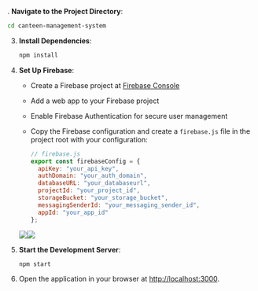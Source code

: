 . **Navigate to the Project Directory**:
   ```bash
   cd canteen-management-system
   ```

3. **Install Dependencies**:
   ```bash
   npm install
   ```

4. **Set Up Firebase**:
   - Create a Firebase project at [Firebase Console](https://console.firebase.google.com/)
   - Add a web app to your Firebase project
   - Enable Firebase Authentication for secure user management
   - Copy the Firebase configuration and create a `firebase.js` file in the project root with your configuration:

     ```javascript
     // firebase.js
     export const firebaseConfig = {
       apiKey: "your_api_key",
       authDomain: "your_auth_domain",
       databaseURL: "your_databaseurl",
       projectId: "your_project_id",
       storageBucket: "your_storage_bucket",
       messagingSenderId: "your_messaging_sender_id",
       appId: "your_app_id"
     };
     ```

   <img src="./Images/firebase-1.png"><img src="./Images/firebase-2.png">

5. **Start the Development Server**:
   ```bash
   npm start
   ```

6. Open the application in your browser at [http://localhost:3000](http://localhost:3000).
